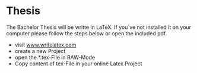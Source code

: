 Thesis
======

The Bachelor Thesis will be writte in LaTeX.
If you´ve not installed it on your computer please follow the steps below or open the included pdf.

- visit www.writelatex.com
- create a new Project
- open the *.tex-File in RAW-Mode
- Copy content of tex-File in your online Latex Project
